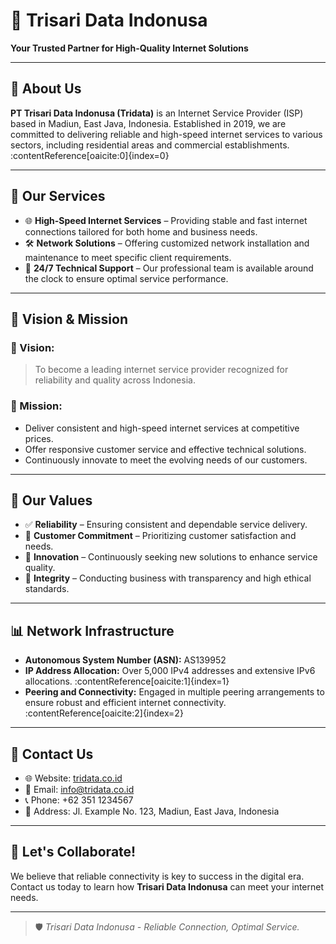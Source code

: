 # 🏢 Trisari Data Indonusa

**Your Trusted Partner for High-Quality Internet Solutions**

---

## 📌 About Us

**PT Trisari Data Indonusa (Tridata)** is an Internet Service Provider (ISP) based in Madiun, East Java, Indonesia. Established in 2019, we are committed to delivering reliable and high-speed internet services to various sectors, including residential areas and commercial establishments. :contentReference[oaicite:0]{index=0}

---

## 💼 Our Services

- 🌐 **High-Speed Internet Services** – Providing stable and fast internet connections tailored for both home and business needs.
- 🛠 **Network Solutions** – Offering customized network installation and maintenance to meet specific client requirements.
- 🔧 **24/7 Technical Support** – Our professional team is available around the clock to ensure optimal service performance.

---

## 🎯 Vision & Mission

### 🌟 Vision:
> To become a leading internet service provider recognized for reliability and quality across Indonesia.

### 🎯 Mission:
- Deliver consistent and high-speed internet services at competitive prices.
- Offer responsive customer service and effective technical solutions.
- Continuously innovate to meet the evolving needs of our customers.

---

## 🧩 Our Values

- ✅ **Reliability** – Ensuring consistent and dependable service delivery.
- 👥 **Customer Commitment** – Prioritizing customer satisfaction and needs.
- 🚀 **Innovation** – Continuously seeking new solutions to enhance service quality.
- 🤝 **Integrity** – Conducting business with transparency and high ethical standards.

---

## 📊 Network Infrastructure

- **Autonomous System Number (ASN):** AS139952
- **IP Address Allocation:** Over 5,000 IPv4 addresses and extensive IPv6 allocations. :contentReference[oaicite:1]{index=1}
- **Peering and Connectivity:** Engaged in multiple peering arrangements to ensure robust and efficient internet connectivity. :contentReference[oaicite:2]{index=2}

---

## 📍 Contact Us

- 🌐 Website: [tridata.co.id](https://tridata.co.id/)
- 📧 Email: [info@tridata.co.id](mailto:info@tridata.co.id)
- 📞 Phone: +62 351 1234567
- 📍 Address: Jl. Example No. 123, Madiun, East Java, Indonesia

---

## 🤝 Let's Collaborate!

We believe that reliable connectivity is key to success in the digital era. Contact us today to learn how **Trisari Data Indonusa** can meet your internet needs.

---

> 🛡️ *Trisari Data Indonusa - Reliable Connection, Optimal Service.*
